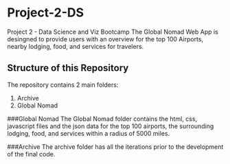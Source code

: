 # Project-2-DS
Project 2 - Data Science and Viz Bootcamp
The Global Nomad Web App is desingned to provide users with an overview for the top 100 Airports, nearby lodging, food, and services for travelers.

## Structure of this Repository
The repository contains 2 main folders: 
1. Archive
2. Global Nomad

###Global Nomad 
The Global Nomad folder contains the html, css, javascript files and the json data for the top 100 airports, the surrounding lodging, food, and services within a radius of 5000 miles.

###Archive
The archive folder has all the iterations prior to the development of the final code.



